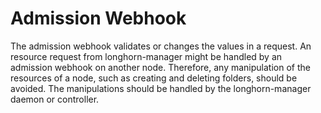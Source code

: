 # Admission Webhook

The admission webhook validates or changes the values in a request.
An resource request from longhorn-manager might be handled by an
admission webhook on another node. Therefore, any manipulation of
the resources of a node, such as creating and deleting folders,
should be avoided. The manipulations should be handled by the 
longhorn-manager daemon or controller.

